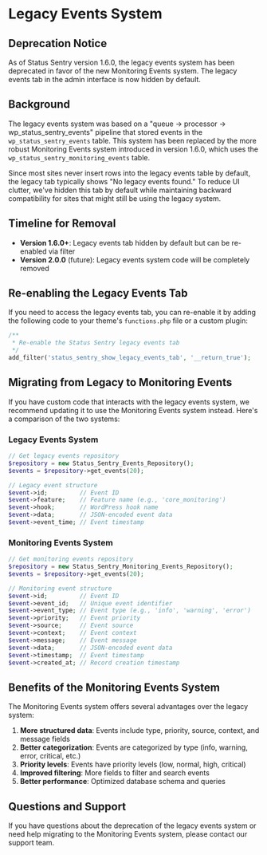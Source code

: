 # Legacy Events System

## Deprecation Notice

As of Status Sentry version 1.6.0, the legacy events system has been deprecated in favor of the new Monitoring Events system. The legacy events tab in the admin interface is now hidden by default.

## Background

The legacy events system was based on a "queue → processor → wp_status_sentry_events" pipeline that stored events in the `wp_status_sentry_events` table. This system has been replaced by the more robust Monitoring Events system introduced in version 1.6.0, which uses the `wp_status_sentry_monitoring_events` table.

Since most sites never insert rows into the legacy events table by default, the legacy tab typically shows "No legacy events found." To reduce UI clutter, we've hidden this tab by default while maintaining backward compatibility for sites that might still be using the legacy system.

## Timeline for Removal

- **Version 1.6.0+**: Legacy events tab hidden by default but can be re-enabled via filter
- **Version 2.0.0** (future): Legacy events system code will be completely removed

## Re-enabling the Legacy Events Tab

If you need to access the legacy events tab, you can re-enable it by adding the following code to your theme's `functions.php` file or a custom plugin:

```php
/**
 * Re-enable the Status Sentry legacy events tab
 */
add_filter('status_sentry_show_legacy_events_tab', '__return_true');
```

## Migrating from Legacy to Monitoring Events

If you have custom code that interacts with the legacy events system, we recommend updating it to use the Monitoring Events system instead. Here's a comparison of the two systems:

### Legacy Events System

```php
// Get legacy events repository
$repository = new Status_Sentry_Events_Repository();
$events = $repository->get_events(20);

// Legacy event structure
$event->id;         // Event ID
$event->feature;    // Feature name (e.g., 'core_monitoring')
$event->hook;       // WordPress hook name
$event->data;       // JSON-encoded event data
$event->event_time; // Event timestamp
```

### Monitoring Events System

```php
// Get monitoring events repository
$repository = new Status_Sentry_Monitoring_Events_Repository();
$events = $repository->get_events(20);

// Monitoring event structure
$event->id;         // Event ID
$event->event_id;   // Unique event identifier
$event->event_type; // Event type (e.g., 'info', 'warning', 'error')
$event->priority;   // Event priority
$event->source;     // Event source
$event->context;    // Event context
$event->message;    // Event message
$event->data;       // JSON-encoded event data
$event->timestamp;  // Event timestamp
$event->created_at; // Record creation timestamp
```

## Benefits of the Monitoring Events System

The Monitoring Events system offers several advantages over the legacy system:

1. **More structured data**: Events include type, priority, source, context, and message fields
2. **Better categorization**: Events are categorized by type (info, warning, error, critical, etc.)
3. **Priority levels**: Events have priority levels (low, normal, high, critical)
4. **Improved filtering**: More fields to filter and search events
5. **Better performance**: Optimized database schema and queries

## Questions and Support

If you have questions about the deprecation of the legacy events system or need help migrating to the Monitoring Events system, please contact our support team.

